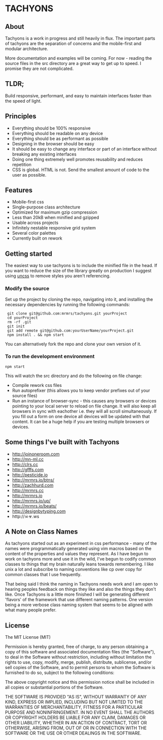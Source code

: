 # TACHYONS

## About

Tachyons is a work in progress and still heavily in flux.
The important parts of tachyons are the separation of concerns and the mobile-first
and modular architecture.

More documentation and examples will be coming. For now - reading the source files
in the src directory are a great way to get up to speed. I promise they are not complicated.

## TLDR;

Build responsive, performant, and easy to maintain interfaces faster than the speed of light.

## Principles

* Everything should be 100% responsive
* Everything should be readable on any device
* Everything should be as performant as possible
* Designing in the browser should be easy
* It should be easy to change any interface or part of an interface without breaking any existing interfaces
* Doing one thing extremely well promotes reusability and reduces repetition
* CSS is global. HTML is not. Send the smallest amount of code to the user as possible.

## Features

* Mobile-first css
* Single-purpose class architecture
* Optimized for maximum gzip compression
* Less than 20kB when minified and gzipped
* Usable across projects
* Infinitely nestable responsive grid system
* Several color palettes
* Currently built on rework

## Getting started

The easiest way to use tachyons is to include the minified file in the head.
If you want to reduce the size of the library greatly on production I suggest
using [uncss](https://github.com/giakki/uncss) to remove styles you aren't referencing.

### Modify the source
Set up the project by cloning the repo, navigating into it, and installing the necessary dependencies by running the following commands:

```
 git clone git@github.com:mrmrs/tachyons.git yourProject
 cd yourProject
 rm -rf .git
 git init
 git add remote git@github.com:yourUserName/yourProject.git
 npm install . && npm start
```

You can alternatively fork the repo and clone your own version of it.

### To run the development environment
```
npm start
```
This will watch the src directory and do the following on file change:
* Compile rework css files
* Run autoprefixer (this allows you to keep vendor prefixes out of your source files)
* Run an instance of browser-sync - this causes any browsers or devices pointing to your local server to reload on file change. It will also keep all browsers in sync with eachother i.e. they will all scroll simultaneously. If you fill out a form on one device all devices will be updated with that content. It can be a huge help if you are testing multiple browsers or devices.

## Some things I've built with Tachyons

* http://joinoneroom.com
* http://mn-ml.cc
* http://clrs.cc
* http://gfffs.com
* http://pesticide.io
* http://mrmrs.io/btns/
* http://zachhurd.com
* http://mrmrs.cc
* http://mrmrs.io
* http://mrmrs.io/up/
* http://mrmrs.io/beats/
* http://designbytyping.com
* http://☠☣.ws

## A Note on Class Names

As tachyons started out as an experiment in css performance - many of the names
were programmatically generated using vim macros based on the content of the properties and values
they represent. As I have begun to work on tachyons more and use it in the wild,
I've begun to codify common classes to things that my brain naturally leans towards remembering.
I like unix a lot and subscribe to naming conventions like cp over copy for common classes that I use frequently.

That being said I think the naming in Tachyons needs work and I am open to hearing peoples
feedback on things they like and also the things they don't like. Once Tachyons is a little more finished I
will be generating different 'flavors' of the framework that use different naming patterns.
One version being a more verbose class naming system that seems to be aligned with what many people prefer.


## License

The MIT License (MIT)


Permission is hereby granted, free of charge, to any person obtaining a copy of this software and associated documentation files (the "Software"), to deal in the Software without restriction, including without limitation the rights to use, copy, modify, merge, publish, distribute, sublicense, and/or sell copies of the Software, and to permit persons to whom the Software is furnished to do so, subject to the following conditions:

The above copyright notice and this permission notice shall be included in all copies or substantial portions of the Software.

THE SOFTWARE IS PROVIDED "AS IS", WITHOUT WARRANTY OF ANY KIND, EXPRESS OR IMPLIED, INCLUDING BUT NOT LIMITED TO THE WARRANTIES OF MERCHANTABILITY, FITNESS FOR A PARTICULAR PURPOSE AND NONINFRINGEMENT. IN NO EVENT SHALL THE AUTHORS OR COPYRIGHT HOLDERS BE LIABLE FOR ANY CLAIM, DAMAGES OR OTHER LIABILITY, WHETHER IN AN ACTION OF CONTRACT, TORT OR OTHERWISE, ARISING FROM, OUT OF OR IN CONNECTION WITH THE SOFTWARE OR THE USE OR OTHER DEALINGS IN THE SOFTWARE.
